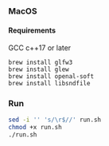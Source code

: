 ### MacOS

#### Requirements
GCC c++17 or later
```
brew install glfw3
brew install glew
brew install openal-soft
brew install libsndfile 
```
### Run
```bash
sed -i '' 's/\r$//' run.sh
chmod +x run.sh
./run.sh
```
